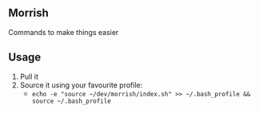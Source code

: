 ## Morrish
Commands to make things easier

## Usage
1. Pull it
2. Source it using your favourite profile:
    - `echo -e "source ~/dev/morrish/index.sh" >> ~/.bash_profile && source ~/.bash_profile`